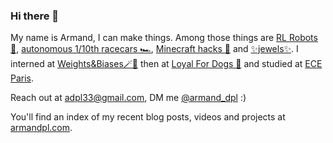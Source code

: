 ### Hi there 👋

My name is Armand, I can make things. Among those things are [RL Robots 🤖](https://github.com/Armandpl/furuta), [autonomous 1/10th racecars 🏎️](https://github.com/armandpl/skyline), [Minecraft hacks 🥷](https://armandpl.com/projects/cng-mods) and [✨jewels✨](https://www.youtube.com/watch?v=QdTCJENKOUQ). I interned at [Weights&Biases🪄🐝](https://wandb.ai/site) then at [Loyal For Dogs 🐶](https://loyalfordogs.com/) and studied at [ECE Paris](https://www.ece.fr/ecole-ingenieur/).

Reach out at adpl33@gmail.com, DM me [@armand_dpl](https://twitter.com/armand_dpl) :)

You'll find an index of my recent blog posts, videos and projects at [armandpl.com](https://armandpl.com).

<!--
**Armandpl/armandpl** is a ✨ _special_ ✨ repository because its `README.md` (this file) appears on your GitHub profile.

Here are some ideas to get you started:

- 🔭 I’m currently working on ...
- 🌱 I’m currently learning ...
- 👯 I’m looking to collaborate on ...
- 🤔 I’m looking for help with ...
- 💬 Ask me about ...
- 📫 How to reach me: ...
- 😄 Pronouns: ...
- ⚡ Fun fact: ...
-->
